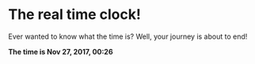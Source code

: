 # The real time clock!

Ever wanted to know what the time is? Well, your journey is about to end!

**The time is Nov 27, 2017, 00:26**